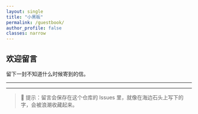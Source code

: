 ```yaml
---
layout: single
title: "小黑板"
permalink: /guestbook/
author_profile: false
classes: narrow
---
```


<h2>欢迎留言</h2>
<p>留下一封不知道什么时候寄到的信。</p>

---

<!-- Utterances 评论框 -->
<script src="https://utteranc.es/client.js"
        repo="2585233/2585233.github.io"
        issue-term="pathname"
        label="comment 💬"
        theme="github-light"
        crossorigin="anonymous"
        async>
</script>

---

> 📝 提示：留言会保存在这个仓库的 Issues 里，就像在海边石头上写下的字，会被浪潮收藏起来。
